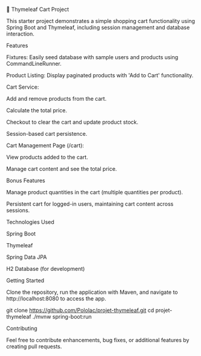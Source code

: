 🛒 Thymeleaf Cart Project

This starter project demonstrates a simple shopping cart functionality using Spring Boot and Thymeleaf, including session management and database interaction.

Features

Fixtures: Easily seed database with sample users and products using CommandLineRunner.

Product Listing: Display paginated products with 'Add to Cart' functionality.

Cart Service:

Add and remove products from the cart.

Calculate the total price.

Checkout to clear the cart and update product stock.

Session-based cart persistence.

Cart Management Page (/cart):

View products added to the cart.

Manage cart content and see the total price.

Bonus Features

Manage product quantities in the cart (multiple quantities per product).

Persistent cart for logged-in users, maintaining cart content across sessions.

Technologies Used

Spring Boot

Thymeleaf

Spring Data JPA

H2 Database (for development)

Getting Started

Clone the repository, run the application with Maven, and navigate to http://localhost:8080 to access the app.

git clone https://github.com/Pololac/projet-thymeleaf.git
cd projet-thymeleaf
./mvnw spring-boot:run

Contributing

Feel free to contribute enhancements, bug fixes, or additional features by creating pull requests.

